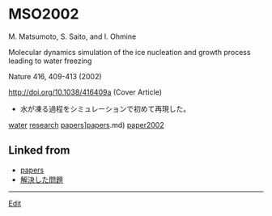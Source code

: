 # MSO2002

M. Matsumoto, S. Saito, and I. Ohmine

Molecular dynamics simulation of the ice nucleation and growth process leading to water freezing

Nature 416, 409-413 (2002)

http://doi.org/10.1038/416409a (Cover Article)


* 水が凍る過程をシミュレーションで初めて再現した。

[](https://media.springernature.com/w200/nature-static/assets/v1/image-assets/nature-v416-n6879.jpeg)

[](https://youtu.be/gmjLXrMaFTg)

[](https://youtu.be/RIW65QLWsjE)



[water](water.md) [research](research.md) [papers](papers.md)][papers](papers.md).md) [paper2002](paper2002.md)



## Linked from

* [papers](papers.md)
* [解決した問題](解決した問題.md)


----
[Edit](https://github.com/vitroid/vitroid.github.io/edit/master/MD/MSO2002.md)
